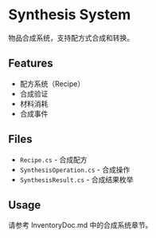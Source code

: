 # Synthesis System

物品合成系统，支持配方式合成和转换。

## Features
- 配方系统（Recipe）
- 合成验证
- 材料消耗
- 合成事件

## Files
- `Recipe.cs` - 合成配方
- `SynthesisOperation.cs` - 合成操作
- `SynthesisResult.cs` - 合成结果枚举

## Usage
请参考 InventoryDoc.md 中的合成系统章节。
